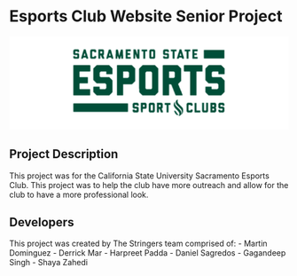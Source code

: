 # Esports Club Website Senior Project
![alt text](https://github.com/MARTYC0DES/seniorProject/blob/b30f6fea298aa09d83448baeaf10e87103bd679e/images/esports.png?raw=true)

## Project Description
This project was for the California State University Sacramento Esports Club. This project was to help the club have more outreach and allow for the club to have a more professional look.

## Developers
This project was created by The Stringers team comprised of:
	- Martin Dominguez
	- Derrick Mar
	- Harpreet Padda
	- Daniel Sagredos
	- Gagandeep Singh
	- Shaya Zahedi